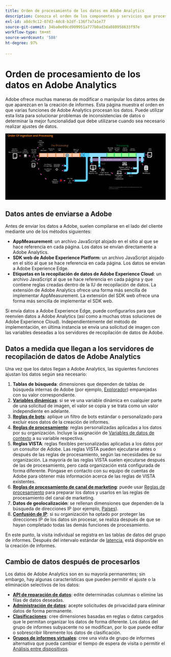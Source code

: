 ```yaml
---
title: Orden de procesamiento de los datos en Adobe Analytics
description: Conozca el orden de los componentes y servicios que procesan los datos en Adobe Analytics.
exl-id: a8dc9c12-07d3-4dc8-b2df-136f7a7a1e77
source-git-commit: 34ba0e09cd909951a777b0ad3da080958633f97e
workflow-type: tm+mt
source-wordcount: '588'
ht-degree: 97%

---
```


# Orden de procesamiento de los datos en Adobe Analytics

Adobe ofrece muchas maneras de modificar o manipular los datos antes de que aparezcan en la creación de informes. Esta página muestra el orden en que varias funciones de Adobe Analytics procesan los datos. Puede utilizar esta lista para solucionar problemas de inconsistencias de datos o determinar la mejor funcionalidad que debe utilizarse cuando sea necesario realizar ajustes de datos.

![Orden de procesamiento](assets/processing-order.png)

## Datos antes de enviarse a Adobe

Antes de enviar los datos a Adobe, suelen compilarse en el lado del cliente mediante uno de los métodos siguientes:

* **AppMeasurement**: un archivo JavaScript alojado en el sitio al que se hace referencia en cada página. Los datos se envían directamente a Adobe Analytics.
* **SDK web de Adobe Experience Platform**: un archivo JavaScript alojado en el sitio al que se hace referencia en cada página. Los datos se envían a Adobe Experience Edge.
* **Etiquetas en la recopilación de datos de Adobe Experience Cloud**: un archivo JavaScript al que se hace referencia en cada página y que contiene reglas creadas dentro de la IU de recopilación de datos. La extensión de Adobe Analytics ofrece una forma más sencilla de implementar AppMeasurement. La extensión del SDK web ofrece una forma más sencilla de implementar el SDK web.

Si envía datos a Adobe Experience Edge, puede configurarlos para que reenvíen datos a Adobe Analytics (así como a muchas otras soluciones de Adobe Experience Cloud). Independientemente del método de implementación, en última instancia se envía una solicitud de imagen con las variables deseadas a los servidores de recopilación de datos de Adobe.

## Datos a medida que llegan a los servidores de recopilación de datos de Adobe Analytics

Una vez que los datos llegan a Adobe Analytics, las siguientes funciones ajustan los datos según sea necesario:

1. **Tablas de búsqueda**: dimensiones que dependen de tablas de búsqueda internas de Adobe (por ejemplo, [Explorador](/help/components/dimensions/browser.md)) emparejadas con su valor correspondiente.
2. [**Variables dinámicas**](/help/implement/vars/page-vars/dynamic-variables.md): si se ve una variable dinámica en cualquier parte de una solicitud de imagen, el valor se copia y se trata como un valor independiente en adelante.
3. [**Reglas de bots**](/help/admin/admin/c-manage-report-suites/c-edit-report-suites/general/bot-removal/bot-rules.md): aplique un filtro de bots estándar o personalizado para excluir esos datos de la creación de informes.
4. [**Reglas de procesamiento**](/help/admin/admin/c-manage-report-suites/c-edit-report-suites/general/c-processing-rules/processing-rules.md): reglas personalizadas aplicadas a los datos por su organización. Incluye la asignación de [Variables de datos de contexto](/help/implement/vars/page-vars/contextdata.md) a su variable respectiva.
5. **Reglas VISTA**: reglas flexibles personalizadas aplicadas a los datos por un consultor de Adobe. Las reglas VISTA pueden ejecutarse antes o después de las reglas de procesamiento, según las necesidades de su organización. La mayoría de las reglas VISTA suelen ejecutarse después de las de procesamiento, pero cada organización está configurada de forma diferente. Póngase en contacto con su equipo de cuentas de Adobe para obtener más información acerca de las reglas de VISTA existentes.
6. [**Reglas de procesamiento de canal de marketing**](/help/admin/admin/c-manage-report-suites/c-edit-report-suites/marketing-channels/c-rules.md): puede usar [Reglas de procesamiento](/help/admin/admin/c-manage-report-suites/c-edit-report-suites/general/c-processing-rules/processing-rules.md) para preparar los datos y usarlos en las reglas de procesamiento del canal de marketing.
7. **Datos de geolocalización**: se rellenan dimensiones que dependen de la búsqueda de direcciones IP (por ejemplo, [Países](/help/components/dimensions/countries.md)).
8. [**Confusión de IP**](/help/admin/admin/c-manage-report-suites/c-edit-report-suites/general/general-acct-settings-admin.md): si su organización ha optado por proteger las direcciones IP de los datos sin procesar, se realiza después de que se hayan completado todas las demás funciones de procesamiento.

En este punto, la visita individual se registra en las tablas de datos del grupo de informes. Después del intervalo estándar de [latencia](latency.md), está disponible en la creación de informes.

## Cambio de datos después de procesarlos

Los datos de Adobe Analytics son en su mayoría permanentes; sin embargo, hay algunas características que pueden permitir el ajuste o la eliminación selectivos de los datos:

* [**API de reparación de datos**](https://developer.adobe.com/analytics-apis/docs/2.0/guides/endpoints/data-repair/): edite determinadas columnas o elimine las filas de datos deseadas.
* [**Administración de datos**](/help/admin/admin/c-data-governance/an-gdpr-workflow.md): acepte solicitudes de privacidad para eliminar datos de forma permanente.
* [**Clasificaciones**](/help/components/classifications/c-classifications.md): cree dimensiones basadas en reglas o datos cargados que le permitan organizar los datos de forma diferente. Los datos del grupo de informes subyacente no se modifican, por lo que puede editar o sobrescribir libremente los datos de clasificación.
* [**Grupos de informes virtuales**](/help/components/vrs/vrs-about.md): cree una vista de grupo de informes alternativa que pueda cambiar el tiempo de espera de visita o permitir el [Análisis entre dispositivos](/help/components/cda/overview.md).
